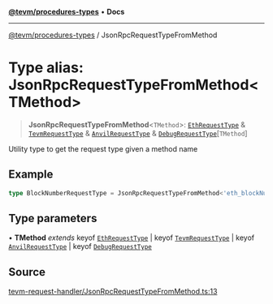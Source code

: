 [**@tevm/procedures-types**](../README.md) • **Docs**

***

[@tevm/procedures-types](../globals.md) / JsonRpcRequestTypeFromMethod

# Type alias: JsonRpcRequestTypeFromMethod\<TMethod\>

> **JsonRpcRequestTypeFromMethod**\<`TMethod`\>: [`EthRequestType`](EthRequestType.md) & [`TevmRequestType`](TevmRequestType.md) & [`AnvilRequestType`](AnvilRequestType.md) & [`DebugRequestType`](DebugRequestType.md)\[`TMethod`\]

Utility type to get the request type given a method name

## Example

```typescript
type BlockNumberRequestType = JsonRpcRequestTypeFromMethod<'eth_blockNumber'>
```

## Type parameters

• **TMethod** *extends* keyof [`EthRequestType`](EthRequestType.md) \| keyof [`TevmRequestType`](TevmRequestType.md) \| keyof [`AnvilRequestType`](AnvilRequestType.md) \| keyof [`DebugRequestType`](DebugRequestType.md)

## Source

[tevm-request-handler/JsonRpcRequestTypeFromMethod.ts:13](https://github.com/evmts/tevm-monorepo/blob/main/packages/procedures-types/src/tevm-request-handler/JsonRpcRequestTypeFromMethod.ts#L13)
